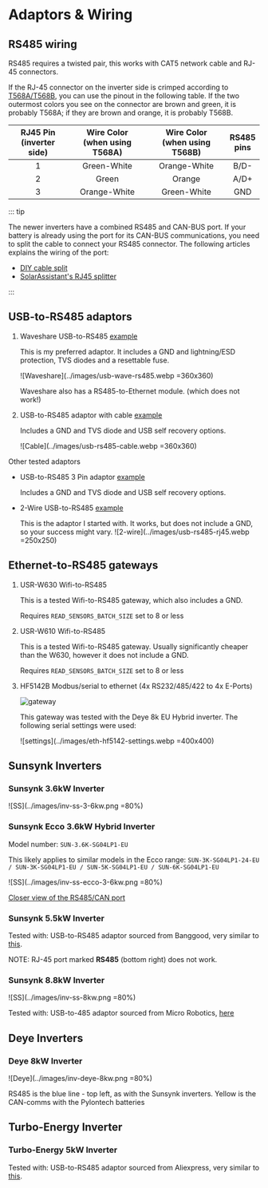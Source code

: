 # Adaptors & Wiring

## RS485 wiring

RS485 requires a twisted pair, this works with CAT5 network cable and RJ-45 connectors.

If the RJ-45 connector on the inverter side is crimped according to [T568A/T568B](https://en.wikipedia.org/wiki/ANSI/TIA-568#Wiring), you can use the pinout in the following table. If the two outermost colors you see on the connector are brown and green, it is probably T568A; if they are brown and orange, it is probably T568B.

| RJ45 Pin<br>(inverter side) | Wire Color<br>(when using T568A) | Wire Color<br>(when using T568B) | RS485<br>pins |
| :-------------------------: | :------------------------------: | :------------------------------: | :-----------: |
|              1              |           Green-White            |           Orange-White           |     B/D-      |
|              2              |              Green               |              Orange              |     A/D+      |
|              3              |           Orange-White           |           Green-White            |      GND      |

::: tip

The newer inverters have a combined RS485 and CAN-BUS port. If your battery is already using the port for its CAN-BUS communications, you need to split the cable to connect your RS485 connector. The following articles explains the wiring of the port:

- [DIY cable split](https://solarenergyconcepts.co.uk/practical-and-diy/crc-error-solar-assistant/)
- [SolarAssistant's RJ45 splitter](https://solar-assistant.io/help/deye/2_in_1_bms_port)

:::

## USB-to-RS485 adaptors

1. Waveshare USB-to-RS485 [example](https://www.robotics.org.za/W17286)

   This is my preferred adaptor. It includes a GND and lightning/ESD protection, TVS diodes and a resettable fuse.

   ![Waveshare](../images/usb-wave-rs485.webp =360x360)

   Waveshare also has a RS485-to-Ethernet module. (which does not work!)

2. USB-to-RS485 adaptor with cable [example](https://www.robotics.org.za/index.php?route=product/product&product_id=5947)

   Includes a GND and TVS diode and USB self recovery options.

   ![Cable](../images/usb-rs485-cable.webp =360x360)

Other tested adaptors

- USB-to-RS485 3 Pin adaptor [example](https://www.robotics.org.za/RS485-3P)

  Includes a GND and TVS diode and USB self recovery options.

- 2-Wire USB-to-RS485 [example](https://www.robotics.org.za/RS485-MINI)

  This is the adaptor I started with. It works, but does not include a GND, so your success might vary.
  ![2-wire](../images/usb-rs485-rj45.webp =250x250)

## Ethernet-to-RS485 gateways

1. USR-W630 Wifi-to-RS485

   This is a tested Wifi-to-RS485 gateway, which also includes a GND.

   Requires `READ_SENSORS_BATCH_SIZE` set to 8 or less

2. USR-W610 Wifi-to-RS485

   This is a tested Wifi-to-RS485 gateway. Usually significantly cheaper than the W630, however it does not include a GND.

   Requires `READ_SENSORS_BATCH_SIZE` set to 8 or less

3. HF5142B  Modbus/serial to ethernet (4x RS232/485/422 to 4x E-Ports)

   ![gateway](../images/eth-hf5142.webp)

   This gateway was tested with the Deye 8k EU Hybrid inverter. The following serial settings were used:

   ![settings](../images/eth-hf5142-settings.webp =400x400)

## Sunsynk Inverters

### Sunsynk 3.6kW Inverter

![SS](../images/inv-ss-3-6kw.png =80%)

### Sunsynk Ecco 3.6kW Hybrid Inverter

Model number: `SUN-3.6K-SG04LP1-EU`

This likely applies to similar models in the Ecco range: `SUN-3K-SG04LP1-24-EU / SUN-3K-SG04LP1-EU / SUN-5K-SG04LP1-EU / SUN-6K-SG04LP1-EU`

![SS](../images/inv-ss-ecco-3-6kw.png =80%)

[Closer view of the RS485/CAN port](../images/inv-ss-ecco-3-6kw-485can.png)

### Sunsynk 5.5kW Inverter

Tested with: USB-to-RS485 adaptor sourced from Banggood, very similar to [this](https://www.robotics.org.za/RS485-MINI?search=rs485).

NOTE: RJ-45 port marked **RS485** (bottom right) does not work.

### Sunsynk 8.8kW Inverter

![SS](../images/inv-ss-8kw.png =80%)

Tested with: USB-to-485 adaptor sourced from Micro Robotics, [here](https://www.robotics.org.za/index.php?route=product/product&product_id=5947)

## Deye Inverters

### Deye 8kW Inverter

![Deye](../images/inv-deye-8kw.png =80%)

RS485 is the blue line - top left, as with the Sunsynk inverters. Yellow is the CAN-comms with the Pylontech batteries

## Turbo-Energy Inverter

### Turbo-Energy 5kW Inverter

Tested with: USB-to-RS485 adaptor sourced from Aliexpress, very similar to [this](https://www.robotics.org.za/RS485-3P).
